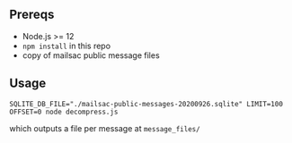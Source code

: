 ## Prereqs

- Node.js >= 12
- `npm install` in this repo
- copy of mailsac public message files

## Usage

```
SQLITE_DB_FILE="./mailsac-public-messages-20200926.sqlite" LIMIT=100 OFFSET=0 node decompress.js
```

which outputs a file per message at `message_files/`
